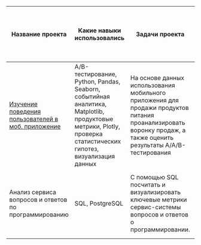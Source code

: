 | Название проекта | Какие навыки использовались | Задачи проекта | Сферы и профессии в которых могут быть схожие задачи | Ключевые слова |
| ----------------- | ----------------- | ----------------- | ----------------- | ----------------- |
| [Изучение поведения пользователей в моб. приложение](https://clck.ru/3629kD) | А/В-тестирование, Python, Pandas, Seaborn, событийная аналитика, Matplotlib, продуктовые метрики, Plotly, проверка статистических гипотез, визуализация данных | На основе данных использования мобильного приложения для продажи продуктов питания проанализировать воронку продаж, а также оценить результаты A/A/B-тестирования | Стартапы, Бизнес, интернет сервесы | A/B-тест, визуализация, статистический тест |
| Анализ сервиса вопросов и ответов по программированию | SQL, PostgreSQL  | С помощью SQL посчитать и визуализировать ключевые метрики сервис-системы вопросов и ответов о программировании. | Интернет-сервесы | аналитик sql, sql analyst, аналитик, analyst, reporting analyst, product analyst, продуктовый аналитик |

